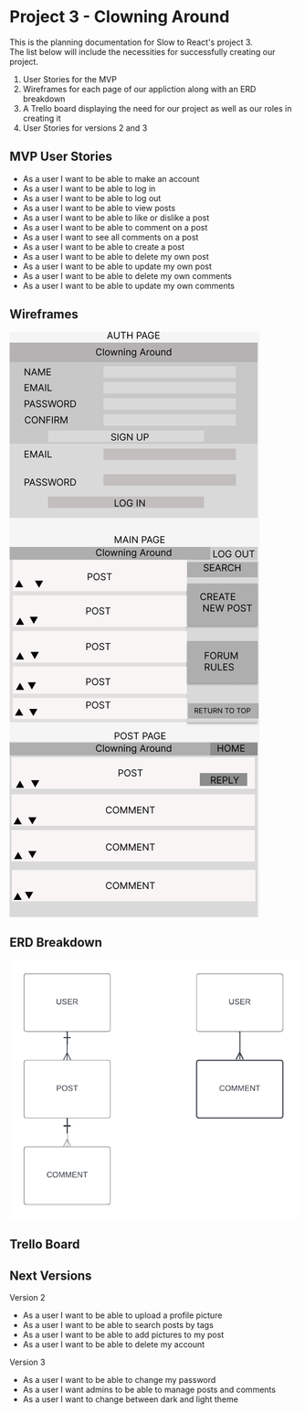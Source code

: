 Project 3 - Clowning Around
==============================

This is the planning documentation for Slow to React's project 3.  
The list below will include the necessities for successfully creating our project. 

1. User Stories for the MVP
2. Wireframes for each page of our appliction along with an ERD breakdown
3. A Trello board displaying the need for our project as well as our roles in creating it
4. User Stories for versions 2 and 3

MVP User Stories
----------------

- As a user I want to be able to make an account
- As a user I want to be able to log in
- As a user I want to be able to log out
- As a user I want to be able to view posts
- As a user I want to be able to like or dislike a post
- As a user I want to be able to comment on a post
- As a user I want to see all comments on a post
- As a user I want to be able to create a post
- As a user I want to be able to delete my own post
- As a user I want to be able to update my own post
- As a user I want to be able to delete my own comments
- As a user I want to be able to update my own comments

Wireframes
-----------------
![Clowing Around Wireframe](images/CLOWING%20AROUND.png)

ERD Breakdown 
---------------------
![Clowing Around ERD](images/Clowning%20around.png)

Trello Board
----------------------


Next Versions
-------------

Version 2 

- As a user I want to be able to upload a profile picture
- As a user I want to be able to search posts by tags
- As a user I want to be able to add pictures to my post
- As a user I want to be able to delete my account

Version 3

- As a user I want to be able to change my password
- As a user I want admins to be able to manage posts and comments
- As a user I want to change between dark and light theme
